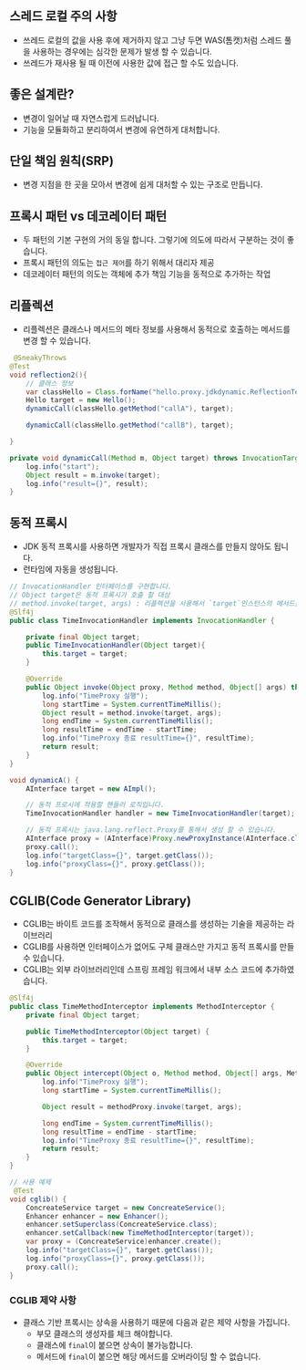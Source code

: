 ## 스레드 로컬 주의 사항
* 쓰레드 로컬의 값을 사용 후에 제거하지 않고 그냥 두면 WAS(톰캣)처럼 스레드 풀을 사용하는 경우에는 심각한 문제가 발생 할 수 있습니다.
* 쓰레드가 재사용 될 때 이전에 사용한 값에 접근 할 수도 있습니다. 
  
## 좋은 설계란?
* 변경이 일어날 때 자연스럽게 드러납니다. 
* 기능을 모듈화하고 분리하여서 변경에 유연하게 대처합니다. 

## 단일 책임 원칙(SRP)
* 변경 지점을 한 곳을 모아서 변경에 쉽게 대처할 수 있는 구조로 만듭니다. 

## 프록시 패턴 vs 데코레이터 패턴
* 두 패턴의 기본 구현의 거의 동일 합니다. 그렇기에 의도에 따라서 구분하는 것이 좋습니다.
* 프록시 패턴의 의도는 `접근 제어`를 하기 위해서 대리자 제공
* 데코레이터 패턴의 의도는 객체에 추가 책임 기능을 동적으로 추가하는 작업 

## 리플렉션
* 리플렉션은 클래스나 메서드의 메타 정보를 사용해서 동적으로 호출하는 메서드를 변경 할 수 있습니다. 
```java
 @SneakyThrows
@Test
void reflection2(){
    // 클래스 정보
    var classHello = Class.forName("hello.proxy.jdkdynamic.ReflectionTest$Hello");
    Hello target = new Hello();
    dynamicCall(classHello.getMethod("callA"), target);

    dynamicCall(classHello.getMethod("callB"), target);

}

private void dynamicCall(Method m, Object target) throws InvocationTargetException, IllegalAccessException {
    log.info("start");
    Object result = m.invoke(target);
    log.info("result={}", result);
}
```

## 동적 프록시
* JDK 동적 프록시를 사용하면 개발자가 직접 프록시 클래스를 만들지 않아도 됩니다.
* 런타임에 자동을 생성됩니다. 
```java
// InvocationHandler 인터페이스를 구현합니다. 
// Object target은 동적 프록시가 호출 할 대상
// method.invoke(target, args) : 리플렉션을 사용해서 `target`인스턴스의 메서드를 실행합니다. 
@Slf4j
public class TimeInvocationHandler implements InvocationHandler {

    private final Object target;
    public TimeInvocationHandler(Object target){
        this.target = target;
    }

    @Override
    public Object invoke(Object proxy, Method method, Object[] args) throws Throwable{
        log.info("TimeProxy 실행");
        long startTime = System.currentTimeMillis();
        Object result = method.invoke(target, args);
        long endTime = System.currentTimeMillis();
        long resultTime = endTime - startTime;
        log.info("TimeProxy 종료 resultTime={}", resultTime);
        return result;
    }
}

void dynamicA() {
    AInterface target = new AImpl();

    // 동적 프로시에 적용할 핸들러 로직입니다. 
    TimeInvocationHandler handler = new TimeInvocationHandler(target);

    // 동적 프록시는 java.lang.reflect.Proxy를 통해서 생성 할 수 있습니다.
    AInterface proxy = (AInterface)Proxy.newProxyInstance(AInterface.class.getClassLoader(), new Class[]{AInterface.class}, handler);
    proxy.call();
    log.info("targetClass={}", target.getClass());
    log.info("proxyClass={}", proxy.getClass());
}
```

## CGLIB(Code Generator Library)
* CGLIB는 바이트 코드를 조작해서 동적으로 클래스를 생성하는 기술을 제공하는 라이브러리
* CGLIB를 사용하면 인터페이스가 없어도 구체 클래스만 가지고 동적 프록시를 만들 수 있습니다. 
* CGLIB는 외부 라이브러리인데 스프링 프레임 워크에서 내부 소스 코드에 추가하였습니다. 
```java
@Slf4j
public class TimeMethodInterceptor implements MethodInterceptor {
    private final Object target;

    public TimeMethodInterceptor(Object target) {
        this.target = target;
    }

    @Override
    public Object intercept(Object o, Method method, Object[] args, MethodProxy methodProxy) throws Throwable {
        log.info("TimeProxy 실행");
        long startTime = System.currentTimeMillis();

        Object result = methodProxy.invoke(target, args);

        long endTime = System.currentTimeMillis();
        long resultTime = endTime - startTime;
        log.info("TimeProxy 종료 resultTime={}", resultTime);
        return result;
    }
}

// 사용 예제
 @Test
void cglib() {
    ConcreateService target = new ConcreateService();
    Enhancer enhancer = new Enhancer();
    enhancer.setSuperclass(ConcreateService.class);
    enhancer.setCallback(new TimeMethodInterceptor(target));
    var proxy = (ConcreateService)enhancer.create();
    log.info("targetClass={}", target.getClass());
    log.info("proxyClass={}", proxy.getClass());
    proxy.call();
}
```
### CGLIB 제약 사항
* 클래스 기반 프록시는 상속을 사용하기 때문에 다음과 같은 제약 사항을 가집니다.
  * 부모 클래스의 생성자를 체크 해야합니다. 
  * 클래스에 `final`이 붙으면 상속이 불가능합니다. 
  * 메서드에 `final`이 붙으면 해당 메서드를 오버라이딩 할 수 없습니다. 
